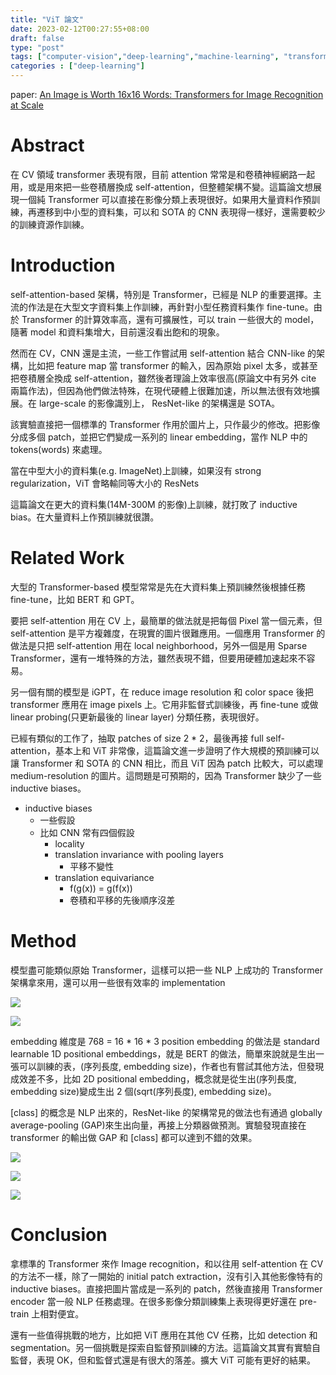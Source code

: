 ```yaml
---
title: "ViT 論文"
date: 2023-02-12T00:27:55+08:00
draft: false
type: "post"
tags: ["computer-vision","deep-learning","machine-learning", "transformer", "attention", "self-attention"]
categories : ["deep-learning"]
---
```


paper: [An Image is Worth 16x16 Words: Transformers for Image Recognition at Scale](https://arxiv.org/abs/2010.11929)

# Abstract

在 CV 領域 transformer 表現有限，目前 attention 常常是和卷積神經網路一起用，或是用來把一些卷積層換成 self-attention，但整體架構不變。這篇論文想展現一個純 Transformer 可以直接在影像分類上表現很好。如果用大量資料作預訓練，再遷移到中小型的資料集，可以和 SOTA 的 CNN 表現得一樣好，還需要較少的訓練資源作訓練。

# Introduction
self-attention-based 架構，特別是 Transformer，已經是 NLP 的重要選擇。主流的作法是在大型文字資料集上作訓練，再針對小型任務資料集作 fine-tune。由於 Transformer 的計算效率高，還有可擴展性，可以 train 一些很大的 model，隨著 model 和資料集增大，目前還沒看出飽和的現象。

然而在 CV，CNN 還是主流，一些工作嘗試用 self-attention 結合 CNN-like 的架構，比如把 feature map 當 transformer 的輸入，因為原始 pixel 太多，或甚至把卷積層全換成 self-attention，雖然後者理論上效率很高(原論文中有另外 cite 兩篇作法)，但因為他們做法特殊，在現代硬體上很難加速，所以無法很有效地擴展。在 large-scale 的影像識別上， ResNet-like 的架構還是 SOTA。

該實驗直接把一個標準的 Transformer 作用於圖片上，只作最少的修改。把影像分成多個 patch，並把它們變成一系列的 linear embedding，當作 NLP 中的 tokens(words) 來處理。

當在中型大小的資料集(e.g. ImageNet)上訓練，如果沒有 strong regularization，ViT 會略輸同等大小的 ResNets

這篇論文在更大的資料集(14M-300M 的影像)上訓練，就打敗了 inductive bias。在大量資料上作預訓練就很讚。

# Related Work
大型的 Transformer-based 模型常常是先在大資料集上預訓練然後根據任務 fine-tune，比如 BERT 和 GPT。

要把 self-attention 用在 CV 上，最簡單的做法就是把每個 Pixel 當一個元素，但 self-attention 是平方複雜度，在現實的圖片很難應用。一個應用 Transformer 的做法是只把 self-attention 用在 local neighborhood，另外一個是用 Sparse Transformer，還有一堆特殊的方法，雖然表現不錯，但要用硬體加速起來不容易。

另一個有關的模型是 iGPT，在 reduce image resolution 和 color space 後把 transformer 應用在 image pixels 上。它用非監督式訓練後，再 fine-tune 或做 linear probing(只更新最後的 linear layer) 分類任務，表現很好。

已經有類似的工作了，抽取 patches of size 2 * 2，最後再接 full self-attention，基本上和 ViT 非常像，這篇論文進一步證明了作大規模的預訓練可以讓 Transformer 和 SOTA 的 CNN 相比，而且 ViT 因為 patch 比較大，可以處理 medium-resolution 的圖片。這問題是可預期的，因為 Transformer 缺少了一些 inductive biases。
- inductive biases
    - 一些假設
    - 比如 CNN 常有四個假設
        - locality 
        - translation invariance with pooling layers
            - 平移不變性
        - translation equivariance
            - f(g(x)) = g(f(x))
            - 卷積和平移的先後順序沒差

# Method
模型盡可能類似原始 Transformer，這樣可以把一些 NLP 上成功的 Transformer 架構拿來用，還可以用一些很有效率的 implementation

![](/Blog/images/deep-learning/ViT/ViT.png)

![](/Blog/images/deep-learning/ViT/ViT-process.png)

embedding 維度是 768 = 16 * 16 * 3
position embedding 的做法是 standard learnable 1D positional embeddings，就是 BERT 的做法，簡單來說就是生出一張可以訓練的表，(序列長度, embedding size)，作者也有嘗試其他方法，但發現成效差不多，比如 2D positional embedding，概念就是從生出(序列長度, embedding size)變成生出 2 個(sqrt(序列長度), embedding size)。

\[class\] 的概念是 NLP 出來的，ResNet-like 的架構常見的做法也有通過 globally average-pooling (GAP)來生出向量，再接上分類器做預測。實驗發現直接在 transformer 的輸出做 GAP 和 \[class\] 都可以達到不錯的效果。

![](/Blog/images/deep-learning/ViT/ViT-gap.png)

![](/Blog/images/deep-learning/ViT/ViT-dataset.png)

![](/Blog/images/deep-learning/ViT/ViT-acc.png)

# Conclusion
拿標準的 Transformer 來作 Image recognition，和以往用 self-attention 在 CV 的方法不一樣，除了一開始的 initial patch extraction，沒有引入其他影像特有的 inductive biases。直接把圖片當成是一系列的 patch，然後直接用 Transformer encoder 當一般 NLP 任務處理。在很多影像分類訓練集上表現得更好還在 pre-train 上相對便宜。

還有一些值得挑戰的地方，比如把 ViT 應用在其他 CV 任務，比如 detection 和 segmentation。另一個挑戰是探索自監督預訓練的方法。這篇論文其實有實驗自監督，表現 OK，但和監督式還是有很大的落差。擴大 ViT 可能有更好的結果。
